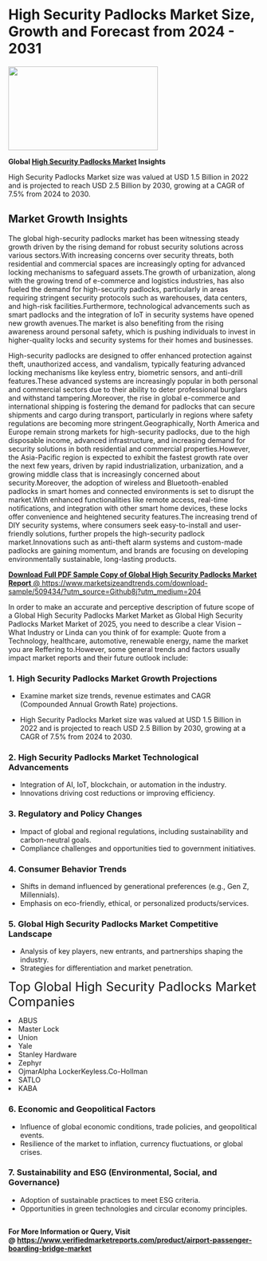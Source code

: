 <H1>High Security Padlocks Market Size, Growth and Forecast from 2024 - 2031</H1><img class="aligncenter size-medium wp-image-584254" src="https://thirdeyenews.in/wp-content/uploads/2024/09/Global-Market-Research-300x168.jpeg" alt="" width="300" height="168" /><p><strong>Global&nbsp;<a href="https://www.marketsizeandtrends.com/download-sample/509434/?utm_source=Github8j?utm_medium=204">High Security Padlocks Market</a> Insights</strong></p><p>High Security Padlocks Market size was valued at USD 1.5 Billion in 2022 and is projected to reach USD 2.5 Billion by 2030, growing at a CAGR of 7.5% from 2024 to 2030.</p><p><h2>Market Growth Insights</h2> <p>The global high-security padlocks market has been witnessing steady growth driven by the rising demand for robust security solutions across various sectors.With increasing concerns over security threats, both residential and commercial spaces are increasingly opting for advanced locking mechanisms to safeguard assets.The growth of urbanization, along with the growing trend of e-commerce and logistics industries, has also fueled the demand for high-security padlocks, particularly in areas requiring stringent security protocols such as warehouses, data centers, and high-risk facilities.Furthermore, technological advancements such as smart padlocks and the integration of IoT in security systems have opened new growth avenues.The market is also benefiting from the rising awareness around personal safety, which is pushing individuals to invest in higher-quality locks and security systems for their homes and businesses.<a href="#"></a></p> <p>High-security padlocks are designed to offer enhanced protection against theft, unauthorized access, and vandalism, typically featuring advanced locking mechanisms like keyless entry, biometric sensors, and anti-drill features.These advanced systems are increasingly popular in both personal and commercial sectors due to their ability to deter professional burglars and withstand tampering.Moreover, the rise in global e-commerce and international shipping is fostering the demand for padlocks that can secure shipments and cargo during transport, particularly in regions where safety regulations are becoming more stringent.Geographically, North America and Europe remain strong markets for high-security padlocks, due to the high disposable income, advanced infrastructure, and increasing demand for security solutions in both residential and commercial properties.However, the Asia-Pacific region is expected to exhibit the fastest growth rate over the next few years, driven by rapid industrialization, urbanization, and a growing middle class that is increasingly concerned about security.Moreover, the adoption of wireless and Bluetooth-enabled padlocks in smart homes and connected environments is set to disrupt the market.With enhanced functionalities like remote access, real-time notifications, and integration with other smart home devices, these locks offer convenience and heightened security features.The increasing trend of DIY security systems, where consumers seek easy-to-install and user-friendly solutions, further propels the high-security padlock market.Innovations such as anti-theft alarm systems and custom-made padlocks are gaining momentum, and brands are focusing on developing environmentally sustainable, long-lasting products.<a href="#"></p><p><span class=""><strong>Download Full PDF Sample Copy of Global High Security Padlocks Market Report</strong> @ <a href="https://www.marketsizeandtrends.com/download-sample/509434/?utm_source=Github8j?utm_medium=204" target="_blank">https://www.marketsizeandtrends.com/download-sample/509434/?utm_source=Github8j?utm_medium=204</a></span></p><p>In order to make an accurate and perceptive description of future scope of a Global&nbsp;High Security Padlocks Market Market as Global&nbsp;High Security Padlocks Market Market of 2025, you need to describe a clear Vision &ndash; What Industry or Linda can you think of for example: Quote from a Technology, healthcare, automotive, renewable energy, name the market you are Reffering to.However, some general trends and factors usually impact market reports and their future outlook include:</p><h3>1.&nbsp;<strong>High Security Padlocks Market Growth Projections</strong></h3><ul><li>Examine market size trends, revenue estimates and CAGR (Compounded Annual Growth Rate) projections.</li><li><p>High Security Padlocks Market size was valued at USD 1.5 Billion in 2022 and is projected to reach USD 2.5 Billion by 2030, growing at a CAGR of 7.5% from 2024 to 2030.</p></li></ul><h3>2.&nbsp;<strong>High Security Padlocks Market Technological Advancements</strong></h3><ul><li>Integration of AI, IoT, blockchain, or automation in the industry.</li><li>Innovations driving cost reductions or improving efficiency.</li></ul><h3>3.&nbsp;<strong>Regulatory and Policy Changes</strong></h3><ul><li>Impact of global and regional regulations, including sustainability and carbon-neutral goals.</li><li>Compliance challenges and opportunities tied to government initiatives.</li></ul><h3>4.&nbsp;<strong>Consumer Behavior Trends</strong></h3><ul><li>Shifts in demand influenced by generational preferences (e.g., Gen Z, Millennials).</li><li>Emphasis on eco-friendly, ethical, or personalized products/services.</li></ul><h3>5.&nbsp;<strong>Global High Security Padlocks Market Competitive Landscape</strong></h3><ul><li>Analysis of key players, new entrants, and partnerships shaping the industry.</li><li>Strategies for differentiation and market penetration.</li></ul><p data-pm-slice="1 1 []"><span style="color: inherit; font-family: inherit; font-size: 25px;">Top Global High Security Padlocks Market Companies</span></p><div class="" data-test-id=""><p><li>ABUS</li><li> Master Lock</li><li> Union</li><li> Yale</li><li> Stanley Hardware</li><li> Zephyr</li><li> OjmarAlpha LockerKeyless.Co-Hollman</li><li> SATLO</li><li> KABA</li></p></div><h3>6.&nbsp;<strong>Economic and Geopolitical Factors</strong></h3><ul><li>Influence of global economic conditions, trade policies, and geopolitical events.</li><li>Resilience of the market to inflation, currency fluctuations, or global crises.</li></ul><h3>7.&nbsp;<strong>Sustainability and ESG (Environmental, Social, and Governance)</strong></h3><ul><li>Adoption of sustainable practices to meet ESG criteria.</li><li>Opportunities in green technologies and circular economy principles.</li></ul><h2><strong style="font-size: 14px;">For More Information or Query, Visit @&nbsp;</strong><a style="background-color: #ffffff; font-size: 14px;" href="https://www.marketsizeandtrends.com/report/high-security-padlocks-market/" target="_blank">https://www.verifiedmarketreports.com/product/airport-passenger-boarding-bridge-market</a></h2>
